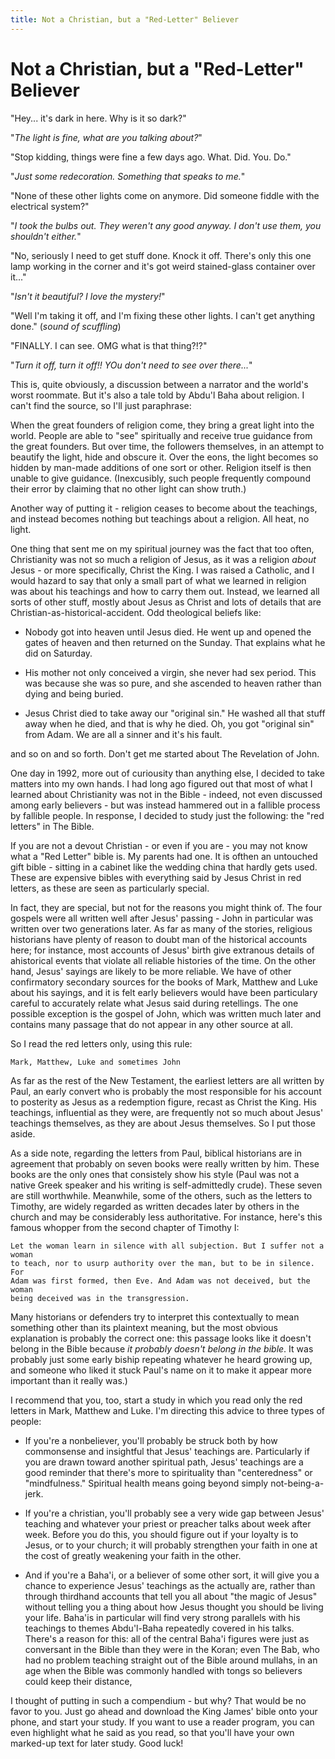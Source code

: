 ```yaml
---
title: Not a Christian, but a "Red-Letter" Believer
---
```


# Not a Christian, but a "Red-Letter" Believer

"Hey... it's dark in here. Why is it so dark?"

"_The light is fine, what are you talking about?_"

"Stop kidding, things were fine a few days ago. What. Did. You. Do."

"_Just some redecoration. Something that speaks to me._"

"None of these other lights come on anymore. Did someone fiddle with the electrical system?"

"_I took the bulbs out. They weren't any good anyway. I don't use them, you shouldn't either._"

"No, seriously I need to get stuff done. Knock it off. There's only this one lamp working in the corner and it's got weird stained-glass container over it..."

"_Isn't it beautiful? I love the mystery!_"

"Well I'm taking it off, and I'm fixing these other lights. I can't get anything done." 
(*sound of scuffling*)

"FINALLY. I can see. OMG what is that thing?!?"

"_Turn it off, turn it off!! YOu don't need to see over there..._"

This is, quite obviously, a discussion between a narrator and the world's worst 
roommate. But it's also a tale told by Abdu'l Baha about religion. I can't find 
the source, so I'll just paraphrase:

When the great founders of religion come, they bring a great light into the world. People
are able to "see" spiritually and receive true guidance from the great founders. But over
time, the followers themselves, in an attempt to beautify the light, hide and obscure it.
Over the eons, the light becomes so hidden by man-made additions of one sort or
other. Religion itself is then unable to give guidance. (Inexcusibly, such people frequently
compound their error by claiming that no other light can show truth.)

Another way of putting it - religion ceases to become about the teachings, and instead
becomes nothing but teachings about a religion. All heat, no light.

One thing that sent me on my spiritual journey was the fact that too often, Christianity
was not so much a religion of Jesus, as it was a religion *about* Jesus - or more
specifically, Christ the King. I was raised a Catholic, and I would hazard to say
that only a small part of what we learned in religion was about his teachings and
how to carry them out. Instead, we learned all sorts of other stuff, mostly about Jesus
as Christ and lots of details that are Christian-as-historical-accident. Odd theological
beliefs like:

* Nobody got into heaven until Jesus died. He went up and opened the gates of heaven
and then returned on the Sunday. That explains what he did on Saturday.

* His mother not only conceived a virgin, she never had sex period. This was because
she was so pure, and she ascended to heaven rather than dying and being buried.

* Jesus Christ died to take away our "original sin." He washed all that stuff away when he
died, and that is why he died. Oh, you got "original sin" from Adam. We are all a sinner and
it's his fault.

and so on and so forth. Don't get me started about The Revelation of John.

One day in 1992, more out of curiousity than anything else, I decided to take matters into my
own hands. I had long ago figured out that most of what I learned about Christianity
was not in the Bible - indeed, not even discussed among early believers - but was instead
hammered out in a fallible process by fallible people. In response, I decided to study
just the following: the "red letters" in The Bible.

If you are not a devout Christian - or even if you are - you may not know what a "Red Letter"
bible is. My parents had one. It is ofthen an untouched gift bible - sitting in a cabinet like the
wedding china that hardly gets used. These are expensive bibles with everything said by Jesus
Christ in red letters, as these are seen as particularly special. 

In fact, they are special,
but not for the reasons you might think of. The four gospels were all written well after Jesus'
passing - John in particular was written over two generations later. As far as many of
the stories, religious historians have plenty of
reason to doubt man of the historical accounts here; for instance,  most accounts of Jesus'
birth give extranous details of ahistorical events that violate all reliable histories of
the time. On the other hand, Jesus' sayings are likely to be more reliable.
We have of other confirmatory secondary sources for the books of Mark, Matthew and Luke
about his sayings, and it is felt early believers would have been particulary
careful to accurately relate what Jesus said during retellings. The one possible exception
is the gospel of John, which was written much later and
contains many passage that do not appear in any other source at all.

So I read the red letters only, using this rule:

    Mark, Matthew, Luke and sometimes John

As far as the rest of the New Testament, the earliest letters are all written by Paul,
an early convert who is probably the most responsible for his account to posterity as
Jesus as a redemption figure, recast as Christ the King. His teachings, influential as they
were, are frequently not so much about Jesus' teachings themselves, as they are about
Jesus themselves. So I put those aside.

As a side note, regarding the letters from Paul, biblical historians are in agreement that
probably on seven books were really written by
him. These books are the only ones that consistely show his style (Paul was not a native Greek speaker
and his writing is self-admittedly crude). These seven are still worthwhile. Meanwhile,
some of the others, such as the letters to Timothy, are widely regarded as written
decades later by others in the church and may be considerably less authoritative. 
For instance, here's this famous whopper from the
second chapter of Timothy I:

    Let the woman learn in silence with all subjection. But I suffer not a woman 
    to teach, nor to usurp authority over the man, but to be in silence. For 
    Adam was first formed, then Eve. And Adam was not deceived, but the woman 
    being deceived was in the transgression.

Many historians or defenders try to interpret this contextually to mean something
other than its plaintext meaning, but the most obvious 
explanation is probably
the correct one: this passage looks like it doesn't belong in the 
Bible because _it probably
doesn't belong in the bible_. It was probably just some early biship repeating whatever he heard
growing up, and someone who liked it stuck Paul's name on it to make it
appear more important than it really was.)

I recommend that you, too, start a study in which you read only the red letters in Mark,
Matthew and Luke. I'm directing this advice to three types of people:

* If you're a nonbeliever, you'll probably be struck both by how commonsense and insightful
that Jesus' teachings are. Particularly if you are drawn toward another spiritual path,
Jesus' teachings are a good reminder that there's more to spirituality than "centeredness"
or "mindfulness." Spiritual health means going beyond simply not-being-a-jerk.

* If you're a christian, you'll probably see a very wide gap between Jesus' teaching
and whatever your priest or preacher talks about week after week. Before you do this, you
should figure out if your loyalty is to Jesus, or to your church; it will probably
strengthen your faith in one at the cost of greatly weakening your faith in the other.

* And if you're a Baha'i, or a believer of some other sort, it will give you a chance
to experience Jesus' teachings as the actually are, rather than through thirdhand accounts
that tell you all about "the magic of Jesus" without telling you a thing about how Jesus
thought you should be living your life. Baha'is in particular will find very strong
parallels with his teachings to themes Abdu'l-Baha repeatedly covered in
his talks. There's a reason for this: all of the central Baha'i figures were just 
as conversant in the Bible than
they were in the Koran; even The Bab, who had no problem teaching straight out of the
Bible around mullahs, in an age when the Bible was commonly handled with tongs so believers
could keep their distance,

I thought of putting in such a compendium - but why? That would be no favor to you. Just go
ahead and download the King James' bible onto your phone, and start your study. If you want
to use a reader program, you can even highlight what he said as you read, so that you'll
have your own marked-up text for later study. Good luck!
